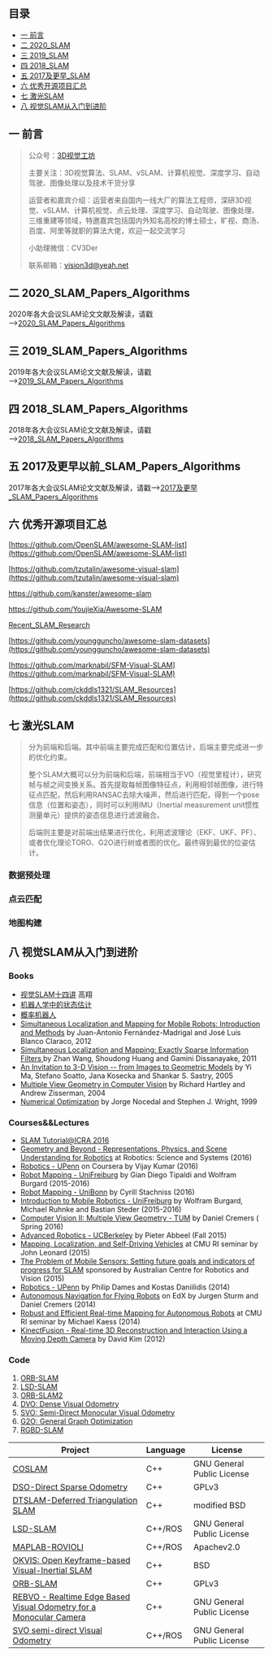 ## 目录
<!-- MarkdownTOC depth=4 -->
- [一 前言](#前言)
- [二 2020_SLAM](#2020_SLAM)
- [三 2019_SLAM](#2019_SLAM)
- [四 2018_SLAM](#2018_SLAM)
- [五 2017及更早_SLAM](#2017及更早_SLAM)
- [六 优秀开源项目汇总](#优秀开源项目汇总)
- [七 激光SLAM](#激光SLAM)
- [八 视觉SLAM从入门到进阶](#视觉SLAM从入门到进阶)

## 一 前言

> 公众号：[3D视觉工坊](https://mp.weixin.qq.com/s?__biz=MzU1MjY4MTA1MQ==&mid=2247484684&idx=1&sn=e812540aee03a4fc54e44d5555ccb843&chksm=fbff2e38cc88a72e180f0f6b0f7b906dd616e7d71fffb9205d529f1238e8ef0f0c5554c27dd7&token=691734513&lang=zh_CN#rd)
>
> 主要关注：3D视觉算法、SLAM、vSLAM、计算机视觉、深度学习、自动驾驶、图像处理以及技术干货分享
>
> 运营者和嘉宾介绍：运营者来自国内一线大厂的算法工程师，深研3D视觉、vSLAM、计算机视觉、点云处理、深度学习、自动驾驶、图像处理、三维重建等领域，特邀嘉宾包括国内外知名高校的博士硕士，旷视、商汤、百度、阿里等就职的算法大佬，欢迎一起交流学习
>
> 小助理微信：CV3Der
>
> 联系邮箱：vision3d@yeah.net

<a name="2020_SLAM"></a>

## 二 2020_SLAM_Papers_Algorithms

2020年各大会议SLAM论文文献及解读，请戳——>[2020_SLAM_Papers_Algorithms](2020_SLAM_Papers_Algorithms.md)



<a name="2019_SLAM"></a>

## 三 2019_SLAM_Papers_Algorithms

2019年各大会议SLAM论文文献及解读，请戳——>[2019_SLAM_Papers_Algorithms](2019_SLAM_Papers_Algorithms.md)



<a name="2018_SLAM"></a>

## 四 2018_SLAM_Papers_Algorithms

2018年各大会议SLAM论文文献及解读，请戳——>[2018_SLAM_Papers_Algorithms](2018_SLAM_Papers_Algorithms.md)



<a name="2017及更早_SLAM"></a>

## 五 2017及更早以前_SLAM_Papers_Algorithms

2017年各大会议SLAM论文文献及解读，请戳——>[2017及更早_SLAM_Papers_Algorithms](2017及更早_SLAM_Papers_Algorithms.md)



<a name="优秀开源项目汇总"></a>

## 六 优秀开源项目汇总

[https://github.com/OpenSLAM/awesome-SLAM-list](https://github.com/OpenSLAM/awesome-SLAM-list)

[https://github.com/tzutalin/awesome-visual-slam](https://github.com/tzutalin/awesome-visual-slam)

https://github.com/kanster/awesome-slam

https://github.com/YoujieXia/Awesome-SLAM

[Recent_SLAM_Research](https://github.com/YiChenCityU/Recent_SLAM_Research)

[https://github.com/youngguncho/awesome-slam-datasets](https://github.com/youngguncho/awesome-slam-datasets)

[https://github.com/marknabil/SFM-Visual-SLAM](https://github.com/marknabil/SFM-Visual-SLAM)

[https://github.com/ckddls1321/SLAM_Resources](https://github.com/ckddls1321/SLAM_Resources)



<a name="激光SLAM"></a>

## 七 激光SLAM

> 分为前端和后端。其中前端主要完成匹配和位置估计，后端主要完成进一步的优化约束。
>
> 整个SLAM大概可以分为前端和后端，前端相当于VO（视觉里程计），研究帧与帧之间变换关系。首先提取每帧图像特征点，利用相邻帧图像，进行特征点匹配，然后利用RANSAC去除大噪声，然后进行匹配，得到一个pose信息（位置和姿态），同时可以利用IMU（Inertial measurement unit惯性测量单元）提供的姿态信息进行滤波融合。
>
> 后端则主要是对前端出结果进行优化，利用滤波理论（EKF、UKF、PF）、或者优化理论TORO、G2O进行树或者图的优化。最终得到最优的位姿估计。

### 数据预处理

### 点云匹配

### 地图构建



<a name="视觉SLAM从入门到进阶"></a>

## 八 视觉SLAM从入门到进阶

### Books

- [视觉SLAM十四讲]() 高翔
- [机器人学中的状态估计]()
- [概率机器人]()
- [Simultaneous Localization and Mapping for Mobile Robots: Introduction and Methods](http://www.igi-global.com/book/simultaneous-localization-mapping-mobile-robots/66380) by Juan-Antonio Fernández-Madrigal and José Luis Blanco Claraco, 2012
- [Simultaneous Localization and Mapping: Exactly Sparse Information Filters ](http://www.worldscientific.com/worldscibooks/10.1142/8145/)by Zhan Wang, Shoudong Huang and Gamini Dissanayake, 2011
- [An Invitation to 3-D Vision -- from Images to Geometric Models](http://vision.ucla.edu/MASKS/) by Yi Ma, Stefano Soatto, Jana Kosecka and Shankar S. Sastry, 2005
- [Multiple View Geometry in Computer Vision](http://www.robots.ox.ac.uk/~vgg/hzbook/) by Richard Hartley and Andrew Zisserman, 2004
- [Numerical Optimization](http://home.agh.edu.pl/~pba/pdfdoc/Numerical_Optimization.pdf) by Jorge Nocedal and Stephen J. Wright, 1999

### Courses&&Lectures

- [SLAM Tutorial@ICRA 2016](http://www.dis.uniroma1.it/~labrococo/tutorial_icra_2016/)
- [Geometry and Beyond - Representations, Physics, and Scene Understanding for Robotics](http://rss16-representations.mit.edu/) at Robotics: Science and Systems (2016)
- [Robotics - UPenn](https://www.coursera.org/specializations/robotics) on Coursera by Vijay Kumar (2016)
- [Robot Mapping - UniFreiburg](http://ais.informatik.uni-freiburg.de/teaching/ws15/mapping/) by Gian Diego Tipaldi and Wolfram Burgard (2015-2016)
- [Robot Mapping - UniBonn](http://www.ipb.uni-bonn.de/robot-mapping/) by Cyrill Stachniss (2016)
- [Introduction to Mobile Robotics - UniFreiburg](http://ais.informatik.uni-freiburg.de/teaching/ss16/robotics/) by Wolfram Burgard, Michael Ruhnke and Bastian Steder (2015-2016)
- [Computer Vision II: Multiple View Geometry - TUM](http://vision.in.tum.de/teaching/ss2016/mvg2016) by Daniel Cremers ( Spring 2016)
- [Advanced Robotics - UCBerkeley](http://www.cs.berkeley.edu/~pabbeel/) by Pieter Abbeel (Fall 2015)
- [Mapping, Localization, and Self-Driving Vehicles](https://www.youtube.com/watch?v=x5CZmlaMNCs) at CMU RI seminar by John Leonard (2015)
- [The Problem of Mobile Sensors: Setting future goals and indicators of progress for SLAM](http://ylatif.github.io/movingsensors/) sponsored by Australian Centre for Robotics and Vision (2015)
- [Robotics - UPenn](https://alliance.seas.upenn.edu/~meam620/wiki/index.php?n=Main.HomePage) by Philip Dames and Kostas Daniilidis (2014)
- [Autonomous Navigation for Flying Robots](http://vision.in.tum.de/teaching/ss2014/autonavx) on EdX by Jurgen Sturm and Daniel Cremers (2014)
- [Robust and Efficient Real-time Mapping for Autonomous Robots](https://www.youtube.com/watch?v=_W3Ua1Yg2fk) at CMU RI seminar by Michael Kaess (2014)
- [KinectFusion - Real-time 3D Reconstruction and Interaction Using a Moving Depth Camera](https://www.youtube.com/watch?v=bRgEdqDiOuQ) by David Kim (2012)

### Code

1. [ORB-SLAM](https://github.com/raulmur/ORB_SLAM)
2. [LSD-SLAM](https://github.com/tum-vision/lsd_slam)
3. [ORB-SLAM2](https://github.com/raulmur/ORB_SLAM2)
4. [DVO: Dense Visual Odometry](https://github.com/tum-vision/dvo_slam)
5. [SVO: Semi-Direct Monocular Visual Odometry](https://github.com/uzh-rpg/rpg_svo)
6. [G2O: General Graph Optimization](https://github.com/RainerKuemmerle/g2o)
7. [RGBD-SLAM](https://github.com/felixendres/rgbdslam_v2)

| Project                                                      | Language | License                    |
| ------------------------------------------------------------ | -------- | -------------------------- |
| [COSLAM](http://drone.sjtu.edu.cn/dpzou/project/coslam.php)  | C++      | GNU General Public License |
| [DSO-Direct Sparse Odometry](https://github.com/JakobEngel/dso) | C++      | GPLv3                      |
| [DTSLAM-Deferred Triangulation SLAM](https://github.com/plumonito/dtslam) | C++      | modified BSD               |
| [LSD-SLAM](https://github.com/tum-vision/lsd_slam/)          | C++/ROS  | GNU General Public License |
| [MAPLAB-ROVIOLI](https://github.com/ethz-asl/maplab)         | C++/ROS  | Apachev2.0                 |
| [OKVIS: Open Keyframe-based Visual-Inertial SLAM](https://github.com/ethz-asl/okvis) | C++      | BSD                        |
| [ORB-SLAM](https://github.com/raulmur/ORB_SLAM2)             | C++      | GPLv3                      |
| [REBVO - Realtime Edge Based Visual Odometry for a Monocular Camera](https://github.com/JuanTarrio/rebvo) | C++      | GNU General Public License |
| [SVO semi-direct Visual Odometry](https://github.com/uzh-rpg/rpg_svo) | C++/ROS  | GNU General Public License |

